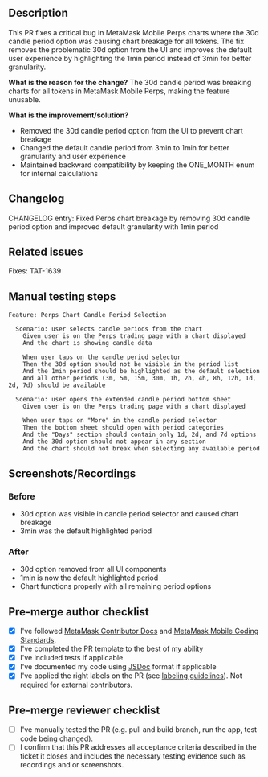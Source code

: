 ## **Description**

This PR fixes a critical bug in MetaMask Mobile Perps charts where the 30d candle period option was causing chart breakage for all tokens. The fix removes the problematic 30d option from the UI and improves the default user experience by highlighting the 1min period instead of 3min for better granularity.

**What is the reason for the change?**
The 30d candle period was breaking charts for all tokens in MetaMask Mobile Perps, making the feature unusable.

**What is the improvement/solution?**
- Removed the 30d candle period option from the UI to prevent chart breakage
- Changed the default candle period from 3min to 1min for better granularity and user experience
- Maintained backward compatibility by keeping the ONE_MONTH enum for internal calculations

## **Changelog**

CHANGELOG entry: Fixed Perps chart breakage by removing 30d candle period option and improved default granularity with 1min period

## **Related issues**

Fixes: TAT-1639

## **Manual testing steps**

```gherkin
Feature: Perps Chart Candle Period Selection

  Scenario: user selects candle periods from the chart
    Given user is on the Perps trading page with a chart displayed
    And the chart is showing candle data

    When user taps on the candle period selector
    Then the 30d option should not be visible in the period list
    And the 1min period should be highlighted as the default selection
    And all other periods (3m, 5m, 15m, 30m, 1h, 2h, 4h, 8h, 12h, 1d, 2d, 7d) should be available

  Scenario: user opens the extended candle period bottom sheet
    Given user is on the Perps trading page with a chart displayed

    When user taps on "More" in the candle period selector
    Then the bottom sheet should open with period categories
    And the "Days" section should contain only 1d, 2d, and 7d options
    And the 30d option should not appear in any section
    And the chart should not break when selecting any available period
```

## **Screenshots/Recordings**

### **Before**
- 30d option was visible in candle period selector and caused chart breakage
- 3min was the default highlighted period

### **After**
- 30d option removed from all UI components
- 1min is now the default highlighted period
- Chart functions properly with all remaining period options

## **Pre-merge author checklist**

- [x] I've followed [MetaMask Contributor Docs](https://github.com/MetaMask/contributor-docs) and [MetaMask Mobile Coding Standards](https://github.com/MetaMask/metamask-mobile/blob/main/.github/guidelines/CODING_GUIDELINES.md).
- [x] I've completed the PR template to the best of my ability
- [x] I've included tests if applicable
- [x] I've documented my code using [JSDoc](https://jsdoc.app/) format if applicable
- [x] I've applied the right labels on the PR (see [labeling guidelines](https://github.com/MetaMask/metamask-mobile/blob/main/.github/guidelines/LABELING_GUIDELINES.md)). Not required for external contributors.

## **Pre-merge reviewer checklist**

- [ ] I've manually tested the PR (e.g. pull and build branch, run the app, test code being changed).
- [ ] I confirm that this PR addresses all acceptance criteria described in the ticket it closes and includes the necessary testing evidence such as recordings and or screenshots.